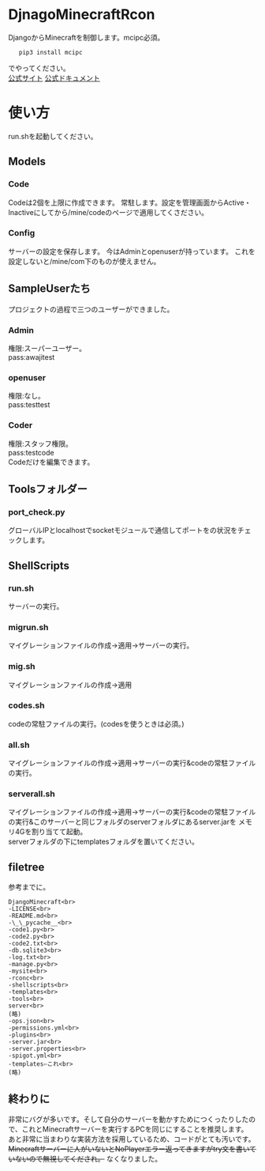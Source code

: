 # DjnagoMinecraftRcon
 DjangoからMinecraftを制御します。mcipc必須。
 ~~~~
    pip3 install mcipc
 ~~~~
 でやってください。<br>[公式サイト](https://pypi.org/project/mcipc/) [公式ドキュメント](https://mcipc.readthedocs.io/en/latest/)
# 使い方
 run.shを起動してください。
## Models
### Code
 Codeは2個を上限に作成できます。
 常駐します。設定を管理画面からActive・Inactiveにしてから/mine/codeのページで適用してくさださい。
### Config
 サーバーの設定を保存します。
 今はAdminとopenuserが持っています。
 これを設定しないと/mine/com下のものが使えません。
## SampleUserたち
 プロジェクトの過程で三つのユーザーができました。
 ### Admin
  権限:スーパーユーザー。<br>
  pass:awajitest
 ### openuser
  権限:なし。<br>
  pass:testtest
 ### Coder
  権限:スタッフ権限。<br>
  pass:testcode<br>
  Codeだけを編集できます。
 ## Toolsフォルダー
 ### port_check.py
 グローバルIPとlocalhostでsocketモジュールで通信してポートをの状況をチェックします。
 ## ShellScripts
 ### run.sh
 サーバーの実行。
 ### migrun.sh
 マイグレーションファイルの作成→適用→サーバーの実行。
 ### mig.sh
 マイグレーションファイルの作成→適用
 ### codes.sh
 codeの常駐ファイルの実行。(codesを使うときは必須。)
 ### all.sh
 マイグレーションファイルの作成→適用→サーバーの実行&codeの常駐ファイルの実行。
 ### serverall.sh
 マイグレーションファイルの作成→適用→サーバーの実行&codeの常駐ファイルの実行&このサーバーと同じフォルダのserverフォルダにあるserver.jarを
 メモリ4Gを割り当てて起動。<br>
 serverフォルダの下にtemplatesフォルダを置いてください。
 ## filetree
 参考までに。<br>
~~~~
DjangoMinecraft<br>
-LICENSE<br>
-README.md<br>
-\_\_pycache__<br>
-code1.py<br>
-code2.py<br>
-code2.txt<br>
-db.sqlite3<br>
-log.txt<br>
-manage.py<br>
-mysite<br>
-rconc<br>
-shellscripts<br>
-templates<br>
-tools<br>
server<br>
(略)
-ops.json<br>
-permissions.yml<br>
-plugins<br>
-server.jar<br>
-server.properties<br>
-spigot.yml<br>
-templates⇦これ<br>
(略)
~~~~
## 終わりに
 非常にバグが多いです。そして自分のサーバーを動かすためにつくったりしたので、これとMinecraftサーバーを実行するPCを同じにすることを推奨します。
 あと非常に当まわりな実装方法を採用しているため、コードがとても汚いです。
 ~~Minecraftサーバーに人がいないとNoPlayerエラー返ってきますがtry文を書いていないので無視してくだされ。~~
 なくなりました。
